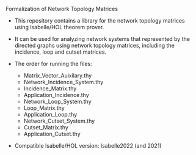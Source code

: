 Formalization of Network Topology Matrices

- This repository contains a library for the network topology matrices using Isabelle/HOL theorem prover.
- It can be used for analyzing network systems that represented by the directed graphs
  using network topology matrices, including the incidence, loop and cutset matrices.

- The order for running the files:
  - Matrix_Vector_Auixilary.thy
  - Network_Incidence_System.thy
  - Incidence_Matrix.thy
  - Application_Incidence.thy
  - Network_Loop_System.thy
  - Loop_Matrix.thy
  - Application_Loop.thy
  - Network_Cutset_System.thy
  - Cutset_Matrix.thy
  - Application_Cutset.thy

- Compatible Isabelle/HOL version: Isabelle2022 (and 2021)

  

 
